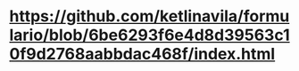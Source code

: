 # https://github.com/ketlinavila/formulario/blob/6be6293f6e4d8d39563c10f9d2768aabbdac468f/index.html
